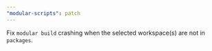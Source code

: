 ```yaml
---
"modular-scripts": patch
---
```


Fix `modular build` crashing when the selected workspace(s) are not in `packages`.
